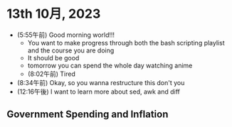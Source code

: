 # 13th 10月, 2023
- (5:55午前) Good morning world!!!
  - You want to make progress through both the bash scripting playlist and the course you are doing
  - It should be good
  - tomorrow you can spend the whole day watching anime
  - (8:02午前) Tired
- (8:34午前) Okay, so you wanna restructure this don't you
- (12:16午後) I want to learn more about sed, awk and diff


## Government Spending and Inflation

